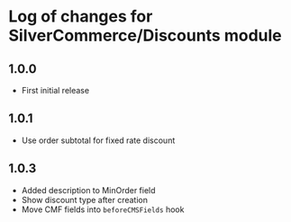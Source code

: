 # Log of changes for SilverCommerce/Discounts module

## 1.0.0

* First initial release

## 1.0.1

* Use order subtotal for fixed rate discount

## 1.0.3

* Added description to MinOrder field
* Show discount type after creation
* Move CMF fields into `beforeCMSFields` hook